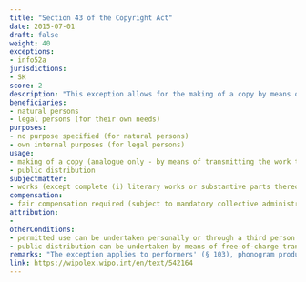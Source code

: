 ```yaml
---
title: "Section 43 of the Copyright Act"
date: 2015-07-01
draft: false
weight: 40
exceptions:
- info52a
jurisdictions:
- SK
score: 2
description: "This exception allows for the making of a copy by means of transmitting the work to paper or other similar base using a reprographic device or other technical devices with similar effect by a legal person acting for its own need or by a natural person, personally or through a third person. The copy may be publicly distributed by means of free-of-charge transfer of title. The provision explicitely excludes the use of complete literary works or of substantive parts thereof, as well as use of musical works recorded in writing and graphical expression of architectural works." 
beneficiaries:
- natural persons
- legal persons (for their own needs)
purposes: 
- no purpose specified (for natural persons)
- own internal purposes (for legal persons)
usage:
- making of a copy (analogue only - by means of transmitting the work to paper or other similar base using a reprographic device or other technical devices with similar effect)
- public distribution
subjectmatter:
- works (except complete (i) literary works or substantive parts thereof, (ii) musical works recorded in writing and (iii) graphical expression of architectural works)
compensation:
- fair compensation required (subject to mandatory collective administration)
attribution: 
-
otherConditions: 
- permitted use can be undertaken personally or through a third person
- public distribution can be undertaken by means of free-of-charge transfer of title
remarks: "The exception applies to performers' (§ 103), phonogram producers' (§113), audiovisual producers' (§121) and broadcasters' (§127.1) rights."
link: https://wipolex.wipo.int/en/text/542164
---
```

